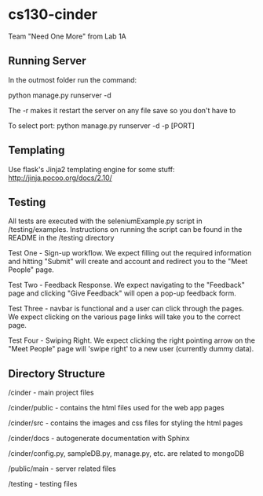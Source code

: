 # cs130-cinder
Team "Need One More" from Lab 1A

Running Server
------------------
In the outmost folder run the command:

python manage.py runserver -d

The -r makes it restart the server on any file save so you don't have to

To select port:
  python manage.py runserver -d -p [PORT]

Templating
-------------------
Use flask's Jinja2 templating engine for some stuff:
http://jinja.pocoo.org/docs/2.10/

Testing
-------------------
All tests are executed with the seleniumExample.py script in /testing/examples. Instructions on running the script can be found in the README in the /testing directory

Test One - Sign-up workflow. We expect filling out the required information and hitting "Submit" will create and account and redirect you to the "Meet People" page.

Test Two - Feedback Response. We expect navigating to the "Feedback" page and clicking "Give Feedback" will open a pop-up feedback form.

Test Three - navbar is functional and a user can click through the pages. We expect clicking on the various page links will take you to the correct page.

Test Four - Swiping Right. We expect clicking the right pointing arrow on the "Meet People" page will 'swipe right' to a new user (currently dummy data).

Directory Structure
-----------------------
/cinder - main project files

/cinder/public - contains the html files used for the web app pages

/cinder/src - contains the images and css files for styling the html pages

/cinder/docs - autogenerate documentation with Sphinx

/cinder/config.py, sampleDB.py, manage.py, etc. are related to mongoDB

/public/main - server related files

/testing - testing files
